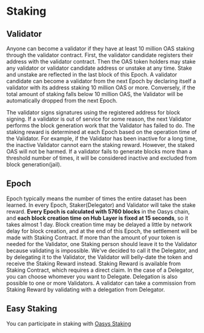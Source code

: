 # Staking

## Validator

Anyone can become a validator if they have at least 10 million OAS staking through the validator contract. First, the validator candidate registers their address with the validator contract. Then the OAS token holders may stake any validator or validator candidate address or unstake at any time. Stake and unstake are reflected in the last block of this Epoch. A validator candidate can become a validator from the next Epoch by declaring itself a validator with its address staking 10 million OAS or more. Conversely, if the total amount of staking falls below 10 million OAS, the Validator will be automatically dropped from the next Epoch.

The validator signs signatures using the registered address for block signing. If a validator is out of service for some reason, the next Validator performs the block generation work that the Validator has failed to do. The staking reward is determined at each Epoch based on the operation time of the Validator. For example, if the Validator has been inactive for a long time, the inactive Validator cannot earn the staking reward. However, the staked OAS will not be harmed. If a validator fails to generate blocks more than a threshold number of times, it will be considered inactive and excluded from block generation(jail).

## Epoch

Epoch typically means the number of times the entire dataset has been learned. In every Epoch, Staker(Delegator) and Validator will take the stake reward. 
**Every Epoch is calculated with 5760 blocks** in the Oasys chain, and **each block creation time on Hub Layer is fixed at 15 seconds**, so it takes almost 1 day. 
Block creation time may be delayed a little by network delay for block creation, and at the end of this Epoch, the settlement will be made with Staking Contract. 
If more than the amount of your token is needed for the Validator, one Staking person should leave it to the Validator because validating is impossible. 
We've decided to call it the Delegator, and by delegating it to the Validator, the Validator will belly-date the token and receive the Staking Reward instead. 
Staking Reward is available from Staking Contract, which requires a direct claim. 
In the case of a Delegator, you can choose whomever you want to Delegate. Delegation is also possible to one or more Validators. A validator can take a commission from Staking Reward by validating with a delegation from Delegator.

## Easy Staking 

You can participate in staking with [Oasys Staking](https://staking.oasys.games)

